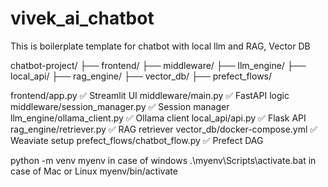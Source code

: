 # vivek_ai_chatbot
This is boilerplate template for chatbot with local llm and RAG, Vector DB


chatbot-project/
├── frontend/
├── middleware/
├── llm_engine/
├── local_api/
├── rag_engine/
├── vector_db/
├── prefect_flows/


frontend/app.py	                ✅ Streamlit UI
middleware/main.py	            ✅ FastAPI logic
middleware/session_manager.py	✅ Session manager
llm_engine/ollama_client.py	    ✅ Ollama client
local_api/api.py	            ✅ Flask API
rag_engine/retriever.py	        ✅ RAG retriever
vector_db/docker-compose.yml	✅ Weaviate setup
prefect_flows/chatbot_flow.py	✅ Prefect DAG

python -m venv myenv
in case of windows .\myenv\Scripts\activate.bat
in case of Mac or Linux myenv/bin/activate

